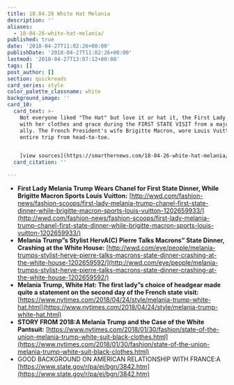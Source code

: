 ```yaml
---
title: 18.04.26 White Hat Melania
description: ''
aliases:
  - 18-04-26-white-hat-melania/
published: true
date: '2018-04-27T11:02:26+00:00'
publishDate: '2018-04-27T11:02:26+00:00'
lastmod: '2018-04-27T13:07:12+00:00'
tags: []
post_author: []
section: quickreads
card_series: style
color_palette_classname: white
background_image: ''
card_10:
  card_text: >-
    Not everyone liked "The Hat" but love it or hat it, the First Lady made news
    with her clothes and grace during the FIRST STATE VISIT from a major U.S.
    ally. The French President's wife Brigitte Macron, wore Louis Vuitton the
    entire trip from head-to-toe.


    [view sources](https://smarthernews.com/18-04-26-white-hat-melania/)
  card_citation: ''

---
```

*   **First Lady Melania Trump Wears Chanel for First State Dinner, While Brigitte Macron Sports Louis Vuitton:** [http://wwd.com/fashion-news/fashion-scoops/first-lady-melania-trump-chanel-first-state-dinner-while-brigitte-macron-sports-louis-vuitton-1202659933/](http://wwd.com/fashion-news/fashion-scoops/first-lady-melania-trump-chanel-first-state-dinner-while-brigitte-macron-sports-louis-vuitton-1202659933/)
*   **Melania Trump”s Stylist HervA(C) Pierre Talks Macrons” State Dinner, Crashing at the White House:** [http://wwd.com/eye/people/melania-trumps-stylist-herve-pierre-talks-macrons-state-dinner-crashing-at-the-white-house-1202659592/](http://wwd.com/eye/people/melania-trumps-stylist-herve-pierre-talks-macrons-state-dinner-crashing-at-the-white-house-1202659592/)
*   **Melania Trump, White Hat: The first lady”s choice of headgear made quite a statement on the second day of the French state visit:** [https://www.nytimes.com/2018/04/24/style/melania-trump-white-hat.html](https://www.nytimes.com/2018/04/24/style/melania-trump-white-hat.html)
*   **STORY FROM 2018:A Melania Trump and the Case of the White Pantsuit:** [https://www.nytimes.com/2018/01/30/fashion/state-of-the-union-melania-trump-white-suit-black-clothes.html](https://www.nytimes.com/2018/01/30/fashion/state-of-the-union-melania-trump-white-suit-black-clothes.html)
*   GOOD BACKGROUND ON AMERICAN RELATIONSHIP WITH FRANCE:A [https://www.state.gov/r/pa/ei/bgn/3842.htm](https://www.state.gov/r/pa/ei/bgn/3842.htm)